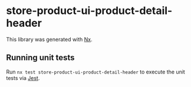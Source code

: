 # store-product-ui-product-detail-header

This library was generated with [Nx](https://nx.dev).

## Running unit tests

Run `nx test store-product-ui-product-detail-header` to execute the unit tests via [Jest](https://jestjs.io).
